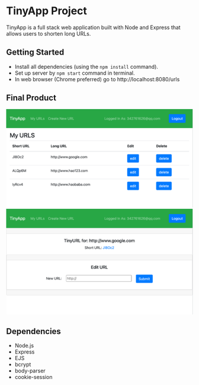 # TinyApp Project

TinyApp is a full stack web application built with Node and Express that allows users to shorten long URLs.

## Getting Started

- Install all dependencies (using the `npm install` command).
- Set up server by `npm start` command in terminal.
- In web browser (Chrome preferred) go to http://localhost:8080/urls

## Final Product

!["screenshot description"](./screenshots/WX20210909-002256@2x.png)
!["screenshot description"](./screenshots/WX20210909-002319@2x.png)

## Dependencies

- Node.js
- Express
- EJS
- bcrypt
- body-parser
- cookie-session